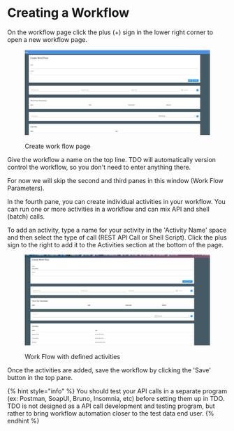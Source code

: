 # Creating a Workflow

On the workflow page click the plus (+) sign in the lower right corner to open a new workflow page.

<figure><img src="../../../../.gitbook/assets/image.png" alt=""><figcaption><p>Create work flow page</p></figcaption></figure>

Give the workflow a name on the top line.  TDO will automatically version control the workflow, so you don't need to enter anything there.

For now we will skip the second and third panes in this window (Work Flow Parameters).

In the fourth pane, you can create individual activities in your workflow.  You can run one or more activities in a workflow and can mix API and shell (batch) calls.

To add an activity, type a name for your activity in the 'Activity Name' space and then select the type of call (REST API Call or Shell Script).  Click the plus sign to the right to add it to the Activities section at the bottom of the page.

<figure><img src="../../../../.gitbook/assets/image (1).png" alt=""><figcaption><p>Work Flow with defined activities</p></figcaption></figure>

Once the activities are added, save the workflow by clicking the 'Save' button in the top pane.

{% hint style="info" %}
You should test your API calls in a separate program (ex: Postman, SoapUI, Bruno, Insomnia, etc) before setting them up in TDO.   TDO is not designed as a API call development and testing program, but rather to bring workflow automation closer to the test data end user.
{% endhint %}
